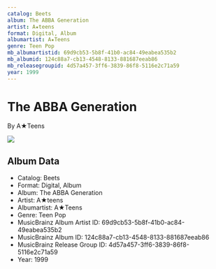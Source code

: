 ```yaml
---
catalog: Beets
album: The ABBA Generation
artist: A★teens
format: Digital, Album
albumartist: A★Teens
genre: Teen Pop
mb_albumartistid: 69d9cb53-5b8f-41b0-ac84-49eabea535b2
mb_albumid: 124c88a7-cb13-4548-8133-881687eeab86
mb_releasegroupid: 4d57a457-3ff6-3839-86f8-5116e2c71a59
year: 1999
---
```


# The ABBA Generation

By A★Teens

![](../../assets/beetscovers/A★teens-The_ABBA_Generation.jpg)

## Album Data

- Catalog: Beets
- Format: Digital, Album
- Album: The ABBA Generation
- Artist: A★teens
- Albumartist: A★Teens
- Genre: Teen Pop
- MusicBrainz Album Artist ID: 69d9cb53-5b8f-41b0-ac84-49eabea535b2
- MusicBrainz Album ID: 124c88a7-cb13-4548-8133-881687eeab86
- MusicBrainz Release Group ID: 4d57a457-3ff6-3839-86f8-5116e2c71a59
- Year: 1999

